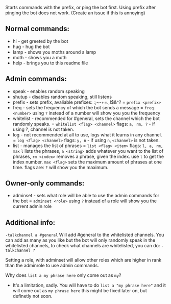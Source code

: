 Starts commands with the prefix, or ping the bot first. Using prefix after pinging the bot does not work. (Create an issue if this is annoying)

## Normal commands:
* hi            - get greeted by the bot
* hug           - hug the bot
* lamp          - shows you moths around a lamp
* moth          - shows you a moth
* help          - brings you to this readme file

## Admin commands:
* speak         - enables random speaking
* shutup        - disables random speaking, still listens
* prefix        - sets prefix, avaliable prefixes: :;~-+=.,!$&^?                            = `prefix <prefix>`
* freq          - sets the frequency of which the bot sends a message                       = `freq <number>` using `?` instead of a number will show you you the frequency
* whitelist   - recommended for #general, sets the channel which the bot randomly speaks.   = `whitelist <flag> <channel>` flags: `a, rm, ?` - if using ?, channel is not taken.
* log           - not recommended at all to use, logs what it learns in any channel.        = `log <flag> <channel>` flags: `y, n` - if using `n`, `<channel>` is not taken.
* list          - manages the list of phrases                                               = `list <flag> <item>` flags: `l, a, rm, max` `l` lists the phrases, `a <string>` adds whatever you want to the list of phrases, `rm <index>` removes a phrase, given the index. use `l` to get the index number. `max <flag>` sets the maximum amount of phrases at one time. flags are: `?` will show you the maximum.

## Owner-only commands:
* adminset      - sets what role will be able to use the admin commands for the bot         = `adminset <role>` using `?` instead of a role will show you the current admin role

## Additional info:
`-talkchannel a #general` Will add #general to the whitelisted channels. You can add as many as you like but the bot will only randomly speak in the whitelisted channels, to check what channels are whitelisted, you can do: `-talkchannel ?`

Setting a role, with adminset will allow other roles which are higher in rank than the adminrole to use admin commands.

Why does `list a my phrase here` only come out as `my`?
* It's a limitation, sadly. You will have to do `list a "my phrase here"` and it will come out as `my phrase here` this might be fixed later on, but definetly not soon.
